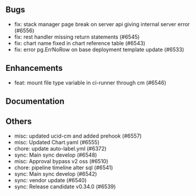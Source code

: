 ## Bugs
- fix: stack manager page break on server api giving internal server error  (#6556)
- fix: rest handler missing return statements (#6545)
- fix: chart name fixed in chart reference table (#6543)
- fix: error pg.ErrNoRow on base deployment template update (#6533)
## Enhancements
- feat: mount file type variable in ci-runner through cm (#6546)
## Documentation
## Others
- misc: updated ucid-cm and added prehook (#6557)
- misc: Updated Chart.yaml (#6555)
- chore: update auto-label.yml (#6372)
- sync: Main sync develop (#6548)
- misc: Approval bypass v2 oss (#6510)
- chore: pipeline timeline alter sql (#6541)
- sync: Main sync develop (#6542)
- sync: vendor update (#6540)
- sync: Release candidate v0.34.0 (#6539)
